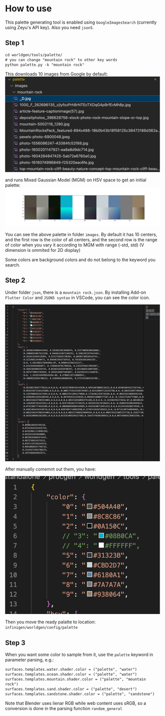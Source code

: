 # How to use

This palette generating tool is enabled using `GoogleImagesSearch` (currently using Zeyu's API key). Also you need `json5`.

## Step 1

```
cd worldgen/tools/palette/
# you can change "mountain rock" to other key words
python palette.py -k "mountain rock"
```

This downloads 10 images from Google by default:
![](demo1.png)

and runs Mixed Gaussian Model (MGM) on HSV space to get an initial palette:
![](demo2.png)

You can see the above palette in folder `images`. By default it has 10 centers, and the first row is the color of all centers, and the second row is the range of color when you vary it according to MGM with range (-std, std) (V dimension is ommited for 2D display)

Some colors are background colors and do not belong to the keyword you search.

## Step 2

Under folder `json`, there is a `mountain rock.json`. By installing Add-on `Flutter Color` and `JSON5 syntax` in VSCode, you can see the color icon. 

![](demo3.png)

After manually comemnt out them, you have:

![](demo4.png)

Then you move the ready palatte to location: `infinigen/worldgen/config/palette`

## Step 3

When you want some color to sample from it, use the `palette` keyword in parameter parsing, e.g.:

```
surfaces.templates.water.shader.color = ("palette", "water")
surfaces.templates.ocean.shader.color = ("palette", "water")
surfaces.templates.mountain.shader.color = ("palette", "mountain rock")
surfaces.templates.sand.shader.color = ("palette", "desert")
surfaces.templates.sandstone.shader.color = ("palette", "sandstone")
```

Note that Blender uses lienar RGB while web content uses sRGB, so a conversion is done in the parsing function `random_general`